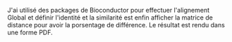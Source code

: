 J'ai utilisé des packages de Bioconductor pour effectuer l'alignement Global et définir l'identité et la similarité est enfin afficher la matrice de distance pour avoir la porsentage de différence.
Le résultat est rendu dans une forme PDF.
